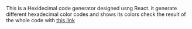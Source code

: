This is a Hexidecimal code generator designed usng React. 
it generate different hexadecimal color codes and shows its colors
check the result of the whole code with [this link](https://bit.ly/3opyyxg)
